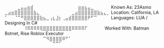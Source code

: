 ⠀⠀⠀⠀⣀⣤⣤⣶⣾⠀⠀⠀⠀⠀⠀⠀⠀⠀⠀⠀⠀⠀⠀⣶⣶⣦⣤⣀⠀⠀⠀⠀⠀             Known As: 23Asmo
⣀⣴⣶⣿⣿⣿⣿⣿⣿⣷⣄⠀⠀⠀⠀⠀⠀⠀⠀⠀⠀⣀⣴⣿⣿⣿⣿⣿⣿⣷⣦⣄⡀        Location: California, LA
⠁⠀⠀⠈⠉⠛⣿⣿⣿⣿⣿⣷⣦⣀⢠⣆⣸⡆⢀⣤⣾⣿⣿⣿⣿⣿⠟⠋⠉⠀⠀⠀⠀     Languages: LUA / Designing In C#     
⠀⠀⠀⠀⠀⠀⠸⠿⠿⠿⠿⢿⣿⣿⣿⣿⣿⣿⣿⣿⣿⠿⠿⠿⠿⠏⠀⠀⠀⠀⠀      Worked With: Batman Botnet, Rise Roblox Executor
⠀⠀⠀⠀⠀⠀⠀⠀⠀⠀⠀⠀⠉⠻⣿⣿⣿⣿⠿⠋⠁⠀⠀⠀⠀⠀⠀⠀⠀⠀⠀⠀   ⠀
⠀⠀⠀⠀⠀⠀⠀⠀⠀⠀⠀⠀⠀⠀⠀⠉⠉⠁⠀⠀⠀⠀⠀⠀⠀⠀⠀⠀⠀⠀⠀⠀⠀
